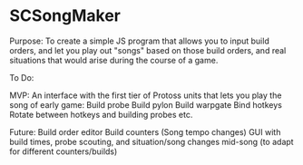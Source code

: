 # SCSongMaker
Purpose: To create a simple JS program that allows you to input build orders, and let you play out "songs" based on those build orders, and real situations that would arise during the course of a game. 

To Do:

MVP:
An interface with the first tier of Protoss units that lets you play the song of early game: 
Build probe
Build pylon
Build warpgate
Bind hotkeys
Rotate between hotkeys and building probes
etc.

Future:
Build order editor
Build counters (Song tempo changes)
GUI with build times, probe scouting, and situation/song changes mid-song (to adapt for different counters/builds)
